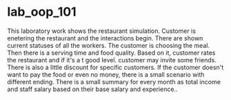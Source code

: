# lab_oop_101
This laboratory work shows the restaurant simulation. Customer is enetering the restaurant and the interactions begin. There are shown current statuses of all the workers. The customer is choosing the meal. Then there is a serving time and food quality. Based on it, customer rates the restaurant and if it's a t good level. customer may invite some friends. There is also a little discount for specific customers. If the customer doesn't want to pay the food or even no money, there is a small scenario with different ending. There is a small summary for every month as total income and staff salary based on their base salary and experience..
